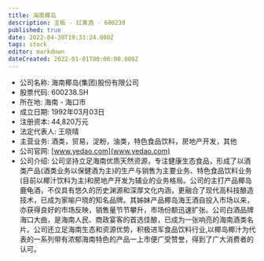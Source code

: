 ```yaml
---
title: 海南椰岛
description: 主板 - 红黄酒 - 600238
published: true
date: 2022-04-30T19:33:24.000Z
tags: stock
editor: markdown
dateCreated: 2022-01-01T00:00:00.000Z
---
```


- 公司名称: 海南椰岛(集团)股份有限公司
- 股票代码: 600238.SH
- 所在地: 海南 - 海口市
- 成立日期: 1992年03月03日
- 注册资本: 44,820万元
- 法定代表人: 王晓晴
- 主营业务: 酒类，贸易，淀粉，油类，特色食品饮料，房地产开发，其他
- 公司官网: [www.yedao.com](www.yedao.com)
- 公司介绍: 公司坚持立足海南优质天然资源，专注健康生态食品，形成了以酒类产品(酒类业务以保健酒为主)的生产与销售为主要业务、特色食品饮料业务(目前以椰汁饮料为主)和房地产开发为辅业的业务格局。公司的主打产品椰岛鹿龟酒，不仅具有悠久的历史渊源和深厚文化内涵，更融合了现代高科技酿造技术，已成为家喻户晓的知名品牌。其姊妹产品椰岛海王酒自投入市场以来，亦获得良好的市场反映，销售量节节攀升，市场份额迅速扩张。公司白酒品牌海口大曲，是海南人民、商政宴客的首选佳酿，已成为一张响亮的海南酒类名片。公司还立足海南生态和资源优势，积极进军食品饮料行业,以椰岛椰汁为代表的一系列带有浓郁海南特色的产品一上市便广受赞誉，得到了广大消费者的认可。


